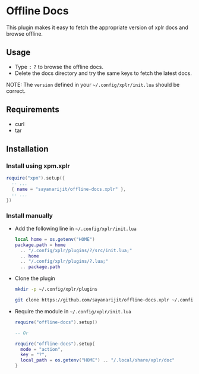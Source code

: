 # Offline Docs

This plugin makes it easy to fetch the appropriate version of xplr docs and browse offline.

## Usage

- Type <kbd>:</kbd> <kbd>?</kbd> to browse the offline docs.
- Delete the docs directory and try the same keys to fetch the latest docs.

NOTE: The `version` defined in your `~/.config/xplr/init.lua` should be correct.

## Requirements

- curl
- tar

## Installation

### Install using xpm.xplr

```lua
require("xpm").setup({
  -- ...
  { name = "sayanarijit/offline-docs.xplr" },
  -- ...
})
```

### Install manually

- Add the following line in `~/.config/xplr/init.lua`

  ```lua
  local home = os.getenv("HOME")
  package.path = home
    .. "/.config/xplr/plugins/?/src/init.lua;"
    .. home
    .. "/.config/xplr/plugins/?.lua;"
    .. package.path
  ```

- Clone the plugin

  ```bash
  mkdir -p ~/.config/xplr/plugins

  git clone https://github.com/sayanarijit/offline-docs.xplr ~/.config/xplr/plugins/offline-docs
  ```

- Require the module in `~/.config/xplr/init.lua`

  ```lua
  require("offline-docs").setup()

  -- Or

  require("offline-docs").setup{
    mode = "action",
    key = "?",
    local_path = os.getenv("HOME") .. "/.local/share/xplr/doc"
  }
  ```
